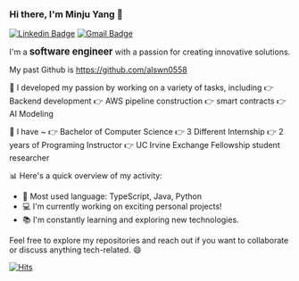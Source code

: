 ### Hi there, I'm Minju Yang 👋
[![Linkedin Badge](https://img.shields.io/badge/-LinkedIn-blue?style=flat-square&logo=Linkedin&logoColor=white&link=https://www.linkedin.com/in/minju-yang-362614225/)](https://www.linkedin.com/in/minju-yang-362614225/)
[![Gmail Badge](https://img.shields.io/badge/Gmail-d14836?style=flat-square&logo=Gmail&logoColor=white&link=mailto:alswn0558@gmail.com)](mailto:alswn0558@gmail.com)
	

I'm a <strong style="font-size: larger;">software engineer</strong> with a passion for creating innovative solutions. 

My past Github is <a href="https://github.com/alswn0558"> https://github.com/alswn0558 </a> 
</br>

🚀 I developed my passion by working on a variety of tasks, including 
👉 Backend development
👉 AWS pipeline construction
👉 smart contracts
👉 AI Modeling

🚀 I have ~
👉 Bachelor of Computer Science
👉 3 Different Internship
👉 2 years of Programing Instructor
👉 UC Irvine Exchange Fellowship student researcher 

📊 Here's a quick overview of my activity:

- 🔧 Most used language: TypeScript, Java, Python
- 💻 I'm currently working on exciting personal projects!
- 📚 I'm constantly learning and exploring new technologies.






Feel free to explore my repositories and reach out if you want to collaborate or discuss anything tech-related. 😄


[![Hits](https://hits.seeyoufarm.com/api/count/incr/badge.svg?url=https%3A%2F%2Fgithub.com%2Fminjuyang56&count_bg=%2379C83D&title_bg=%23555555&icon=&icon_color=%23E7E7E7&title=hits&edge_flat=false)](https://hits.seeyoufarm.com)

<!--
**minjuyang56/minjuyang56** is a ✨ _special_ ✨ repository because its `README.md` (this file) appears on your GitHub profile.

Here are some ideas to get you started:

- 🔭 I’m currently working on ...
- 🌱 I’m currently learning ...
- 👯 I’m looking to collaborate on ...
- 🤔 I’m looking for help with ...
- 💬 Ask me about ...
- 📫 How to reach me: ...
- 😄 Pronouns: ...
- ⚡ Fun fact: ...
-->
